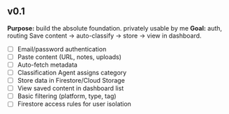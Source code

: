 ## v0.1
**Purpose:** build the absolute foundation. privately usable by me
**Goal:** auth, routing Save content → auto-classify → store → view in dashboard.

- [ ] Email/password authentication
- [ ] Paste content (URL, notes, uploads)
- [ ] Auto-fetch metadata
- [ ] Classification Agent assigns category
- [ ] Store data in Firestore/Cloud Storage
- [ ] View saved content in dashboard list
- [ ] Basic filtering (platform, type, tag)
- [ ] Firestore access rules for user isolation
